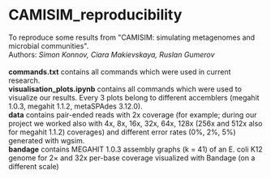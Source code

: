 # CAMISIM_reproducibility
To reproduce some results from "CAMISIM: simulating metagenomes and microbial communities". <br>
Authors: <i>Simon Konnov, Ciara Makievskaya, Ruslan Gumerov</i> <br>
<br>
<b>commands.txt</b> contains all commands which were used in current research. <br> 
<b>visualisation_plots.ipynb</b> contains all commands which were used to visualize our results. Every 3 plots belong to different accemblers (megahit 1.0.3, megahit 1.1.2, metaSPAdes 3.12.0). <br>
<b>data</b> contains pair-ended reads with 2x coverage (for example; during our project we worked also with 4x, 8x, 16x, 32x, 64x, 128x (256x and 512x also for megahit 1.1.2) coverages) and different error rates (0%, 2%, 5%) generated with wgsim. <br>
<b>bandage</b> contains MEGAHIT 1.0.3 assembly graphs (k = 41) of an E. coli K12 genome for 2× and 32x per-base coverage visualized with Bandage (on a different scale)





